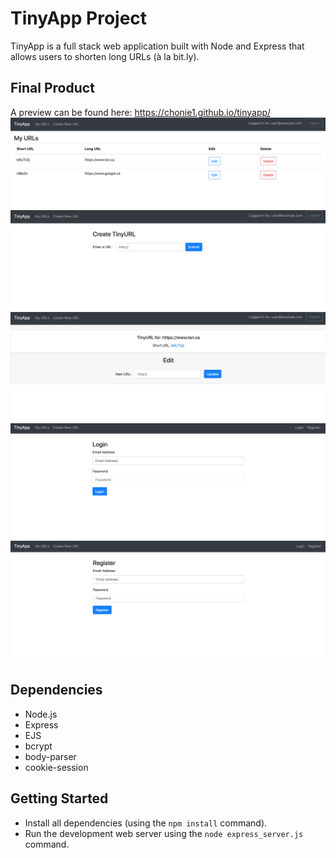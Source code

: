 # TinyApp Project

TinyApp is a full stack web application built with Node and Express that allows users to shorten long URLs (à la bit.ly).

## Final Product
A preview can be found here: https://chonie1.github.io/tinyapp/
!["Screenshot of main page"](/docs/main.png)
!["screenshot creating a new shorted URL"](/docs/create.png)
!["screenshot of a specific URL"](/docs/page.png)
!["screenshot of login page"](/docs/login.png)
!["screenshot of register page"](/docs/register.png)

## Dependencies

- Node.js
- Express
- EJS
- bcrypt
- body-parser
- cookie-session

## Getting Started

- Install all dependencies (using the `npm install` command).
- Run the development web server using the `node express_server.js` command.